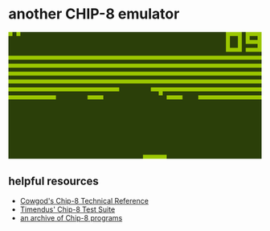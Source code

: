 # another CHIP-8 emulator
![Demo- "Breakout (Brix hack)" by David Winter](screenshots/breakout1.png)

## helpful resources
- [Cowgod's Chip-8 Technical Reference](http://devernay.free.fr/hacks/chip8/C8TECH10.HTM)
- [Timendus' Chip-8 Test Suite](https://github.com/Timendus/chip8-test-suite)
- [an archive of Chip-8 programs](https://johnearnest.github.io/chip8Archive/)
